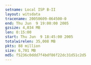 ```yaml
---
setname: Local ISP B-II
layout: witsdata
tracename: 20050609-064500-0
end: Thu Jun  9 19:00:00 2005
gzsize: 4,034 MB
len: 0:15:00
start: Thu Jun  9 18:45:00 2005
totalwirelen: 35,008 MB
pkts: 88 million
size: 6,701 MB
md5: f5236c0ddd7f4bdf86f22dc31d51c2d5
---
```

